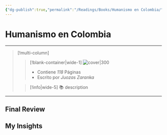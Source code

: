```yaml
---
{"dg-publish":true,"permalink":"/Readings/Books/Humanismo en Colombia/","title":"Humanismo en Colombia","tags":["NoteType/Book"],"updated":"2023-10-02T12:58:58.741-05:00"}
---
```



# Humanismo en Colombia
- - -
> [!multi-column]
> 
> > [!blank-container|wide-1]
> >  ![cover|300](http://books.google.com/books/content?id=GdouAAAAYAAJ&printsec=frontcover&img=1&zoom=1&source=gbs_api)
> >- Contiene *118* Páginas
> >- Escrito por *Juozas Zaranka*
> 
> > [!info|wide-5] 📚 description
> > 
> 

- - -

## Final Review

## My Insights